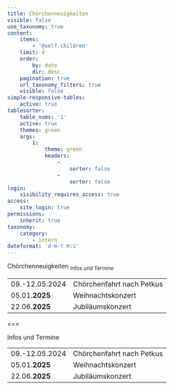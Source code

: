```yaml
---
title: Chörchenneuigkeiten
visible: false
use_taxonomy: true
content:
    items:
        - '@self.children'
    limit: 4
    order:
        by: date
        dir: desc
    pagination: true
    url_taxonomy_filters: true
    visible: false
simple-responsive-tables:
    active: true
tablesorter:
    table_nums: '1'
    active: true
    themes: green
    args:
        1:
            theme: green
            headers:
                -
                    sorter: false
                -
                    sorter: false
login:
    visibility_requires_access: true
access:
    site.login: true
permissions:
    inherit: true
taxonomy:
    category:
        - intern
dateformat: 'd-m-Y H:i'
---
```


<span class="h2">Chörchenneuigkeiten</span> <sub>Infos und Termine</sub>

|   |   | 
| :------------ | :------------ | 
| 09.-12.05.2024 | Chörchenfahrt nach Petkus |  
| 05.01.**2025** | Weihnachtskonzert | 
| 22.06.**2025** | Jubiläumskonzert | 


===

Infos und Termine

|   |   | 
| :------------ | :------------ | 
| 09.-12.05.2024 | Chörchenfahrt nach Petkus |  
| 05.01.**2025** | Weihnachtskonzert | 
| 22.06.**2025** | Jubiläumskonzert | 


